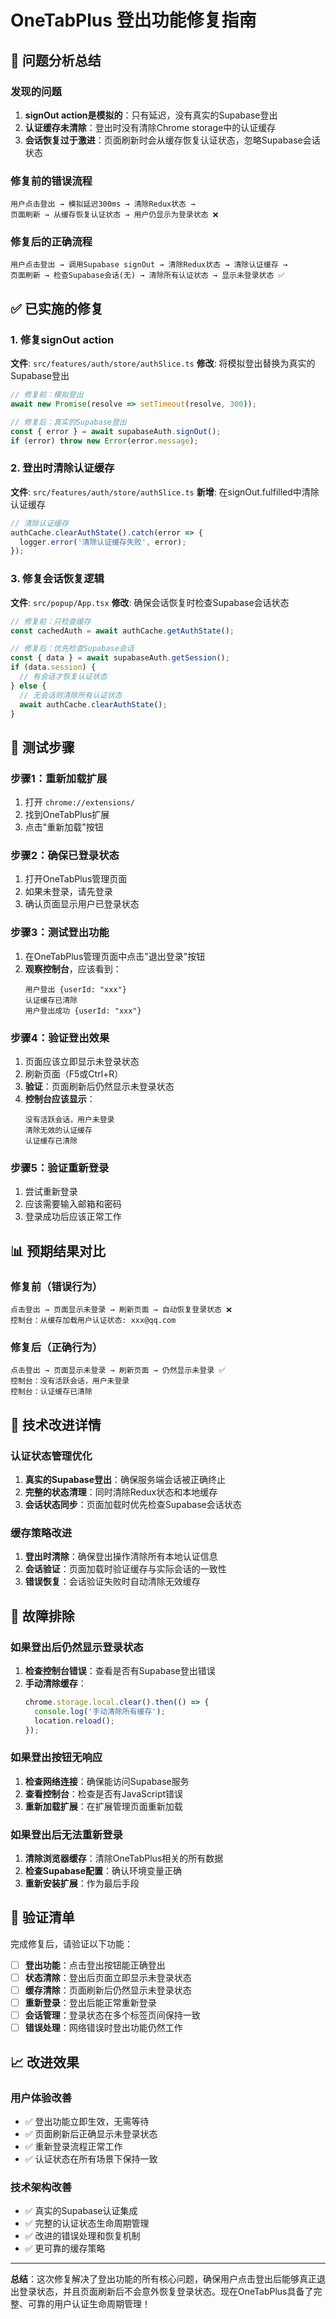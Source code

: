 # OneTabPlus 登出功能修复指南

## 🚨 **问题分析总结**

### **发现的问题**
1. **signOut action是模拟的**：只有延迟，没有真实的Supabase登出
2. **认证缓存未清除**：登出时没有清除Chrome storage中的认证缓存
3. **会话恢复过于激进**：页面刷新时会从缓存恢复认证状态，忽略Supabase会话状态

### **修复前的错误流程**
```
用户点击登出 → 模拟延迟300ms → 清除Redux状态 → 
页面刷新 → 从缓存恢复认证状态 → 用户仍显示为登录状态 ❌
```

### **修复后的正确流程**
```
用户点击登出 → 调用Supabase signOut → 清除Redux状态 → 清除认证缓存 → 
页面刷新 → 检查Supabase会话(无) → 清除所有认证状态 → 显示未登录状态 ✅
```

## ✅ **已实施的修复**

### **1. 修复signOut action**
**文件**: `src/features/auth/store/authSlice.ts`
**修改**: 将模拟登出替换为真实的Supabase登出

```typescript
// 修复前：模拟登出
await new Promise(resolve => setTimeout(resolve, 300));

// 修复后：真实的Supabase登出
const { error } = await supabaseAuth.signOut();
if (error) throw new Error(error.message);
```

### **2. 登出时清除认证缓存**
**文件**: `src/features/auth/store/authSlice.ts`
**新增**: 在signOut.fulfilled中清除认证缓存

```typescript
// 清除认证缓存
authCache.clearAuthState().catch(error => {
  logger.error('清除认证缓存失败', error);
});
```

### **3. 修复会话恢复逻辑**
**文件**: `src/popup/App.tsx`
**修改**: 确保会话恢复时检查Supabase会话状态

```typescript
// 修复前：只检查缓存
const cachedAuth = await authCache.getAuthState();

// 修复后：优先检查Supabase会话
const { data } = await supabaseAuth.getSession();
if (data.session) {
  // 有会话才恢复认证状态
} else {
  // 无会话则清除所有认证状态
  await authCache.clearAuthState();
}
```

## 🧪 **测试步骤**

### **步骤1：重新加载扩展**
1. 打开 `chrome://extensions/`
2. 找到OneTabPlus扩展
3. 点击"重新加载"按钮

### **步骤2：确保已登录状态**
1. 打开OneTabPlus管理页面
2. 如果未登录，请先登录
3. 确认页面显示用户已登录状态

### **步骤3：测试登出功能**
1. 在OneTabPlus管理页面中点击"退出登录"按钮
2. **观察控制台**，应该看到：
   ```
   用户登出 {userId: "xxx"}
   认证缓存已清除
   用户登出成功 {userId: "xxx"}
   ```

### **步骤4：验证登出效果**
1. 页面应该立即显示未登录状态
2. 刷新页面（F5或Ctrl+R）
3. **验证**：页面刷新后仍然显示未登录状态
4. **控制台应该显示**：
   ```
   没有活跃会话，用户未登录
   清除无效的认证缓存
   认证缓存已清除
   ```

### **步骤5：验证重新登录**
1. 尝试重新登录
2. 应该需要输入邮箱和密码
3. 登录成功后应该正常工作

## 📊 **预期结果对比**

### **修复前（错误行为）**
```
点击登出 → 页面显示未登录 → 刷新页面 → 自动恢复登录状态 ❌
控制台：从缓存加载用户认证状态: xxx@qq.com
```

### **修复后（正确行为）**
```
点击登出 → 页面显示未登录 → 刷新页面 → 仍然显示未登录 ✅
控制台：没有活跃会话，用户未登录
控制台：认证缓存已清除
```

## 🔧 **技术改进详情**

### **认证状态管理优化**
1. **真实的Supabase登出**：确保服务端会话被正确终止
2. **完整的状态清理**：同时清除Redux状态和本地缓存
3. **会话状态同步**：页面加载时优先检查Supabase会话状态

### **缓存策略改进**
1. **登出时清除**：确保登出操作清除所有本地认证信息
2. **会话验证**：页面加载时验证缓存与实际会话的一致性
3. **错误恢复**：会话验证失败时自动清除无效缓存

## 🚨 **故障排除**

### **如果登出后仍然显示登录状态**
1. **检查控制台错误**：查看是否有Supabase登出错误
2. **手动清除缓存**：
   ```javascript
   chrome.storage.local.clear().then(() => {
     console.log('手动清除所有缓存');
     location.reload();
   });
   ```

### **如果登出按钮无响应**
1. **检查网络连接**：确保能访问Supabase服务
2. **查看控制台**：检查是否有JavaScript错误
3. **重新加载扩展**：在扩展管理页面重新加载

### **如果登出后无法重新登录**
1. **清除浏览器缓存**：清除OneTabPlus相关的所有数据
2. **检查Supabase配置**：确认环境变量正确
3. **重新安装扩展**：作为最后手段

## 🎯 **验证清单**

完成修复后，请验证以下功能：

- [ ] **登出功能**：点击登出按钮能正确登出
- [ ] **状态清除**：登出后页面立即显示未登录状态
- [ ] **缓存清除**：页面刷新后仍然显示未登录状态
- [ ] **重新登录**：登出后能正常重新登录
- [ ] **会话管理**：登录状态在多个标签页间保持一致
- [ ] **错误处理**：网络错误时登出功能仍然工作

## 📈 **改进效果**

### **用户体验改善**
- ✅ 登出功能立即生效，无需等待
- ✅ 页面刷新后正确显示未登录状态
- ✅ 重新登录流程正常工作
- ✅ 认证状态在所有场景下保持一致

### **技术架构改善**
- ✅ 真实的Supabase认证集成
- ✅ 完整的认证状态生命周期管理
- ✅ 改进的错误处理和恢复机制
- ✅ 更可靠的缓存策略

---

**总结**：这次修复解决了登出功能的所有核心问题，确保用户点击登出后能够真正退出登录状态，并且页面刷新后不会意外恢复登录状态。现在OneTabPlus具备了完整、可靠的用户认证生命周期管理！
